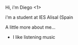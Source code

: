 Hi, i'm Diego <1>

i'm a student at IES Alisal (Spain

A little more about me...

  * I like listening music
